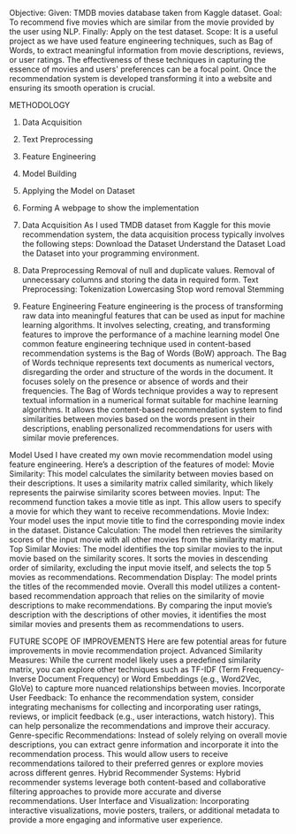 Objective:
Given: TMDB movies database taken from Kaggle dataset.
Goal: To recommend five movies which are similar from the movie provided by the user using NLP.
Finally: Apply on the test dataset.
Scope:
It is a useful project as we have used feature engineering techniques, such as Bag of Words, to extract meaningful information from movie descriptions, reviews, or user ratings. The effectiveness of these techniques in capturing the essence of movies and users' preferences can be a focal point.
Once the recommendation system is developed transforming it into a website and ensuring its smooth operation is crucial.


METHODOLOGY
1. Data Acquisition
2. Text Preprocessing
3. Feature Engineering
4. Model Building
5. Applying the Model on Dataset
6. Forming A webpage to show the implementation



1. Data Acquisition
As I used TMDB dataset from Kaggle for this movie recommendation system, the data acquisition process typically involves the following steps:
Download the Dataset
Understand the Dataset
Load the Dataset into your programming environment.


2. Data Preprocessing
Removal of null and duplicate values.
Removal of unnecessary columns and storing the data in required form.
Text Preprocessing:
Tokenization
Lowercasing
Stop word removal
Stemming


3. Feature Engineering
 Feature engineering is the process of transforming raw data into meaningful features that can be used as input for machine learning algorithms.
 It involves selecting, creating, and transforming features to improve the performance of a machine learning model
One common feature engineering technique used in content-based recommendation systems is the Bag of Words (BoW) approach.
The Bag of Words technique represents text documents as numerical vectors, disregarding the order and structure of the words in the document.
It focuses solely on the presence or absence of words and their frequencies.
The Bag of Words technique provides a way to represent textual information in a numerical format suitable for machine learning algorithms.
It allows the content-based recommendation system to find similarities between movies based on the words present in their descriptions,
enabling personalized recommendations for users with similar movie preferences.


Model Used
I have created my own movie recommendation model using feature engineering. Here’s a description of the features of model:
Movie Similarity: This model calculates the similarity between movies based on their descriptions. It uses a similarity matrix called similarity, 
which likely represents the pairwise similarity scores between movies.
Input: The recommend function takes a movie title as inpt. This allow users to specify a movie for which they want to receive recommendations.
Movie Index: Your model uses the input movie title to find the corresponding movie index in the dataset.
Distance Calculation: The model then retrieves the similarity scores of the input movie with all other movies from the similarity matrix.
Top Similar Movies: The model identifies the top similar movies to the input movie based on the similarity scores. 
It sorts the movies in descending order of similarity, excluding the input movie itself, and selects the top 5 movies as recommendations.
Recommendation Display: The model prints the titles of the recommended movie.
Overall this model utilizes a content-based recommendation approach that relies on the similarity of movie descriptions to make recommendations. 
By comparing the input movie’s description with the descriptions of other movies, it identifies the most similar movies and presents them as recommendations to users.



FUTURE SCOPE OF IMPROVEMENTS 
Here are few potential areas for future improvements in movie recommendation project.
Advanced Similarity Measures: While the current model likely uses a predefined similarity matrix, you can explore other techniques such as TF-IDF (Term Frequency-Inverse Document Frequency) 
or Word Embeddings (e.g., Word2Vec, GloVe) to capture more nuanced relationships between movies.
Incorporate User Feedback: To enhance the recommendation system, consider integrating mechanisms for collecting and incorporating user ratings, 
reviews, or implicit feedback (e.g., user interactions, watch history). This can help personalize the recommendations and improve their accuracy. 
Genre-specific Recommendations: Instead of solely relying on overall movie descriptions, you can extract genre information and incorporate it into the recommendation process. 
This would allow users to receive recommendations tailored to their preferred genres or explore movies across different genres.
Hybrid Recommender Systems: Hybrid recommender systems leverage both content-based and collaborative filtering approaches to provide more accurate and diverse recommendations.
User Interface and Visualization: Incorporating interactive visualizations, movie posters, trailers, or additional metadata to provide a more engaging and informative user experience. 












